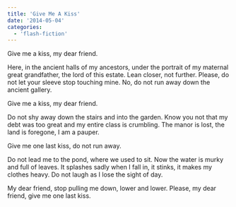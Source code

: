 ```yaml
---
title: 'Give Me A Kiss'
date: '2014-05-04'
categories:
  - 'flash-fiction'
---
```


Give me a kiss, my dear friend.

Here, in the ancient halls of my ancestors, under the portrait of my maternal
great grandfather, the lord of this estate. Lean closer, not further. Please, do
not let your sleeve stop touching mine. No, do not run away down the ancient
gallery.

<!-- truncate -->

Give me a kiss, my dear friend.

Do not shy away down the stairs and into the garden. Know you not that my debt
was too great and my entire class is crumbling. The manor is lost, the land is
foregone, I am a pauper.

Give me one last kiss, do not run away.

Do not lead me to the pond, where we used to sit. Now the water is murky and
full of leaves. It splashes sadly when I fall in, it stinks, it makes my clothes
heavy. Do not laugh as I lose the sight of day.

My dear friend, stop pulling me down, lower and lower. Please, my dear friend,
give me one last kiss.
